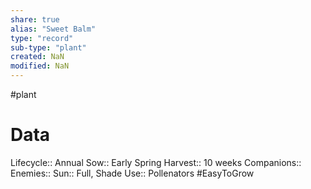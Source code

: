 ```yaml
---
share: true
alias: "Sweet Balm"
type: "record"
sub-type: "plant"
created: NaN 
modified: NaN
---
```

 #plant
# Data
Lifecycle:: Annual
Sow:: Early Spring
Harvest:: 10 weeks
Companions:: 
Enemies:: 
Sun:: Full, Shade
Use:: Pollenators
#EasyToGrow 